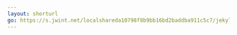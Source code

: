 ```yaml
---
layout: shorturl
go: https://s.jwint.net/localshareda10798f8b9bb16bd2baddba911c5c7/jekyll%20setup
---
```

